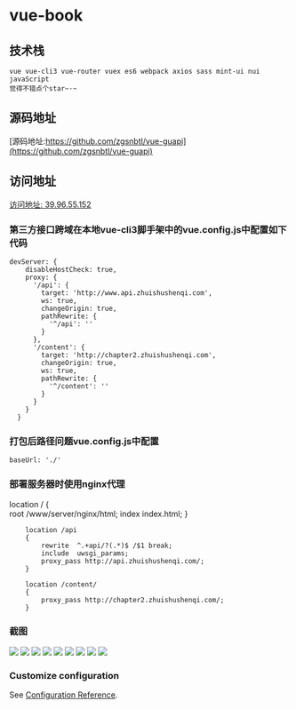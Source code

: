 # vue-book

## 技术栈
```
vue vue-cli3 vue-router vuex es6 webpack axios sass mint-ui nui javaScript
觉得不错点个star~·~
```

## 源码地址

[源码地址:https://github.com/zgsnbtl/vue-guapi](https://github.com/zgsnbtl/vue-guapi)


## 访问地址

[访问地址: 39.96.55.152](http://39.96.55.152)

### 第三方接口跨域在本地vue-cli3脚手架中的vue.config.js中配置如下代码
```
devServer: {
    disableHostCheck: true,
    proxy: {
      '/api': {
        target: 'http://www.api.zhuishushenqi.com',
        ws: true,
        changeOrigin: true,
        pathRewrite: {
          '^/api': ''
        }
      },
      '/content': {
        target: 'http://chapter2.zhuishushenqi.com',
        changeOrigin: true,
        ws: true,
        pathRewrite: {
          '^/content': ''
        }
      }
    }
  }
```

### 打包后路径问题vue.config.js中配置
```
baseUrl: './'
```

### 部署服务器时使用nginx代理

location / {    
        root /www/server/nginx/html;
        index index.html;
        }    
                   
        location /api
        {
            rewrite  ^.+api/?(.*)$ /$1 break;
            include  uwsgi_params;
            proxy_pass http://api.zhuishushenqi.com/;
        }
        
        location /content/
        {
            proxy_pass http://chapter2.zhuishushenqi.com/;
        }

### 截图
![](https://github.com/zgsnbtl/vue-guapi/blob/master/screenshot/q1.png)
![](https://github.com/zgsnbtl/vue-guapi/blob/master/screenshot/q2.png)
![](https://github.com/zgsnbtl/vue-guapi/blob/master/screenshot/q3.png)
![](https://github.com/zgsnbtl/vue-guapi/blob/master/screenshot/q4.png)
![](https://github.com/zgsnbtl/vue-guapi/blob/master/screenshot/q5.png)
![](https://github.com/zgsnbtl/vue-guapi/blob/master/screenshot/q6.png)
![](https://github.com/zgsnbtl/vue-guapi/blob/master/screenshot/q7.png)
![](https://github.com/zgsnbtl/vue-guapi/blob/master/screenshot/q8.png)
![](https://github.com/zgsnbtl/vue-guapi/blob/master/screenshot/q9.png)
### Customize configuration
See [Configuration Reference](https://cli.vuejs.org/config/).

